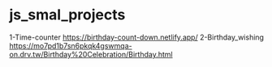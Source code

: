 # js_smal_projects

1-Time-counter https://birthday-count-down.netlify.app/
2-Birthday_wishing https://mo7pd1b7sn6pkqk4gswmqa-on.drv.tw/Birthday%20Celebration/Birthday.html
